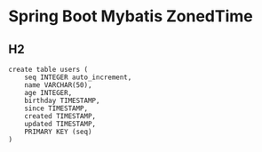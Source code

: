 # Spring Boot Mybatis ZonedTime


## H2
```
create table users (
	seq INTEGER auto_increment,
	name VARCHAR(50),
	age INTEGER,
	birthday TIMESTAMP,
	since TIMESTAMP,
	created TIMESTAMP,
	updated TIMESTAMP,
	PRIMARY KEY (seq)
)
```